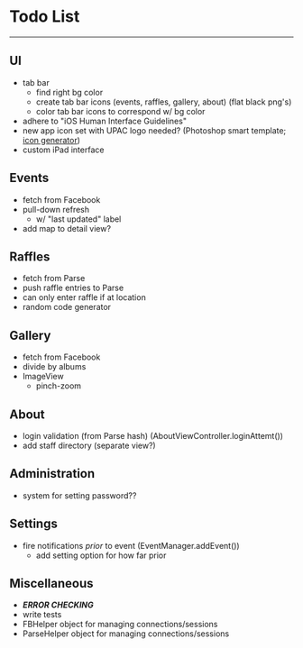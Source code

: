 # Todo List

---

## UI
* tab bar
    * find right bg color
    * create tab bar icons (events, raffles, gallery, about) (flat black png's)
    * color tab bar icons to correspond w/ bg color
* adhere to "iOS Human Interface Guidelines"
* new app icon set with UPAC logo needed? (Photoshop smart template; [icon generator](http://makeappicon.com))
* custom iPad interface


## Events
* fetch from Facebook
* pull-down refresh
    * w/ "last updated" label
* add map to detail view?


## Raffles
* fetch from Parse
* push raffle entries to Parse
* can only enter raffle if at location
* random code generator


## Gallery
* fetch from Facebook
* divide by albums
* ImageView
    * pinch-zoom


## About
* login validation (from Parse hash) (AboutViewController.loginAttemt())
* add staff directory (separate view?)


## Administration
* system for setting password??


## Settings
* fire notifications _prior_ to event (EventManager.addEvent())
    * add setting option for how far prior


## Miscellaneous
* ___ERROR CHECKING___
* write tests
* FBHelper object for managing connections/sessions
* ParseHelper object for managing connections/sessions

